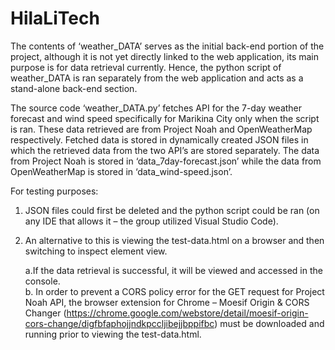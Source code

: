 # HilaLiTech
The contents of ‘weather_DATA’ serves as the initial back-end portion of the project, although it is not yet directly linked to the web application, its main purpose is for data retrieval currently. Hence, the python script of weather_DATA is ran separately from the web application and acts as a stand-alone back-end section.

The source code ‘weather_DATA.py’ fetches API for the 7-day weather forecast and wind speed specifically for Marikina City only when the script is ran. These data retrieved are from Project Noah  and OpenWeatherMap respectively. Fetched data is stored in dynamically created JSON files in which the retrieved data from the two API’s are stored separately. The data from Project Noah  is stored in ‘data_7day-forecast.json’ while the data from OpenWeatherMap is stored in ‘data_wind-speed.json’. 


For testing purposes:
  1. JSON files could first be deleted and the python script could be ran (on any IDE that allows it – the group utilized Visual Studio Code). 
  2. An alternative to this is viewing the test-data.html on a browser and then switching to inspect element view. 
        
        a.If the data retrieval is successful, it will be viewed and accessed in the console.  
        b. In order to prevent a CORS policy error for the GET request for Project Noah API, the browser extension for Chrome – Moesif Origin & CORS Changer                        (https://chrome.google.com/webstore/detail/moesif-origin-cors-change/digfbfaphojjndkpccljibejjbppifbc) must be downloaded and running prior to viewing the test-data.html.
